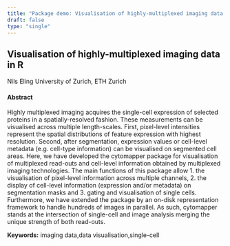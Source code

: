 ```yaml
---
title: "Package demo: Visualisation of highly-multiplexed imaging data in R"
draft: false
type: "single"
---
```


## Visualisation of highly-multiplexed imaging data in R
Nils Eling
University of Zurich, ETH Zurich
#### Abstract

Highly multiplexed imaging acquires the single-cell expression of selected proteins in a spatially-resolved fashion. These measurements can be visualised across multiple length-scales. First, pixel-level intensities represent the spatial distributions of feature expression with highest resolution. Second, after segmentation, expression values or cell-level metadata (e.g. cell-type information) can be visualised on segmented cell areas. Here, we have developed the cytomapper package for visualisation of multiplexed read-outs and cell-level information obtained by multiplexed imaging technologies. The main functions of this package allow 1. the visualisation of pixel-level information across multiple channels, 2. the display of cell-level information (expression and/or metadata) on segmentation masks and 3. gating and visualisation of single cells. Furthermore, we have extended the package by an on-disk representation framework to handle hundreds of images in parallel. As such, cytomapper stands at the intersection of single-cell and image analysis merging the unique strength of both read-outs.

**Keywords:** imaging data,data visualisation,single-cell

